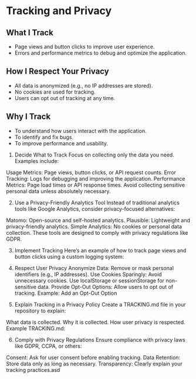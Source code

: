 # Tracking and Privacy

## What I Track
- Page views and button clicks to improve user experience.
- Errors and performance metrics to debug and optimize the application.

## How I Respect Your Privacy
- All data is anonymized (e.g., no IP addresses are stored).
- No cookies are used for tracking.
- Users can opt out of tracking at any time.

## Why I Track
- To understand how users interact with the application.
- To identify and fix bugs.
- To improve performance and usability.


1. Decide What to Track
Focus on collecting only the data you need. Examples include:

Usage Metrics: Page views, button clicks, or API request counts.
Error Tracking: Logs for debugging and improving the application.
Performance Metrics: Page load times or API response times.
Avoid collecting sensitive personal data unless absolutely necessary.


2. Use a Privacy-Friendly Analytics Tool
Instead of traditional analytics tools like Google Analytics, consider privacy-focused alternatives:

Matomo: Open-source and self-hosted analytics.
Plausible: Lightweight and privacy-friendly analytics.
Simple Analytics: No cookies or personal data collection.
These tools are designed to comply with privacy regulations like GDPR.

3. Implement Tracking
Here’s an example of how to track page views and button clicks using a custom logging system:

4. Respect User Privacy
Anonymize Data: Remove or mask personal identifiers (e.g., IP addresses).
Use Cookies Sparingly: Avoid unnecessary cookies. Use localStorage or sessionStorage for non-sensitive data.
Provide Opt-Out Options: Allow users to opt out of tracking.
Example: Add an Opt-Out Option


5. Explain Tracking in a Privacy Policy
Create a TRACKING.md file in your repository to explain:

What data is collected.
Why it is collected.
How user privacy is respected.
Example TRACKING.md:

6. Comply with Privacy Regulations
Ensure compliance with privacy laws like GDPR, CCPA, or others:

Consent: Ask for user consent before enabling tracking.
Data Retention: Store data only as long as necessary.
Transparency: Clearly explain your tracking practices.asd

